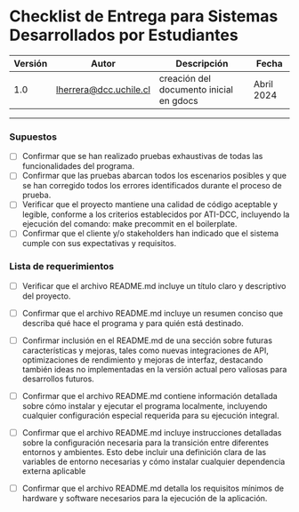 # Checklist de Entrega para Sistemas Desarrollados por Estudiantes

|Versión|Autor|Descripción|Fecha|
|---|---|---|---|
|1.0|lherrera@dcc.uchile.cl|creación del documento inicial en gdocs|Abril 2024|

___

### Supuestos

- [ ] Confirmar que se han realizado pruebas exhaustivas de todas las funcionalidades del programa.
- [ ] Confirmar que las pruebas abarcan todos los escenarios posibles y que se han corregido todos los errores identificados durante el proceso de prueba.
- [ ] Verificar que el proyecto mantiene una calidad de código aceptable y legible, conforme a los criterios establecidos por ATI-DCC, incluyendo la ejecución del comando:
make precommit en el boilerplate.
- [ ] Confirmar que el cliente y/o stakeholders han indicado que el sistema cumple con sus expectativas y requisitos.

### Lista de requerimientos

- [ ] Verificar que el archivo README.md incluye un título claro y descriptivo del proyecto.
- [ ] Confirmar que el archivo README.md incluye un resumen conciso que describa qué hace el programa y para quién está destinado.
- [ ] Confirmar inclusión en el README.md de una sección sobre futuras características y mejoras, tales como nuevas integraciones de API, optimizaciones de rendimiento y mejoras de interfaz, destacando también ideas no implementadas en la versión actual pero valiosas para desarrollos futuros.
- [ ] Confirmar que el archivo README.md contiene información detallada sobre cómo instalar y ejecutar el programa localmente, incluyendo cualquier configuración especial requerida para su ejecución integral.
- [ ] Confirmar que el archivo README.md incluye instrucciones detalladas sobre la configuración necesaria para la transición entre diferentes entornos y ambientes. Esto debe incluir una definición clara de las variables de entorno necesarias y cómo instalar cualquier dependencia externa aplicable
- [ ] Confirmar que el archivo README.md detalla los requisitos mínimos de hardware y software necesarios para la ejecución de la aplicación.


